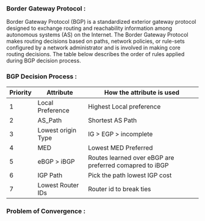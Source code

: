 ### Border Gateway Protocol :

Border Gateway Protocol (BGP) is a standardized exterior gateway protocol designed to exchange routing and reachability information among autonomous systems (AS) on the Internet. The Border Gateway Protocol makes routing decisions based on paths, network policies, or rule-sets configured by a network administrator and is involved in making core routing decisions.
The table below describes the order of rules applied during BGP decision process.

### BGP Decision Process :

| Priority | Attribute | How the attribute is used |
| --- | --- | --- |
| 1 | Local Preference | Highest Local preference |
| 2 | AS_Path | Shortest AS Path |
| 3 | Lowest origin Type | IG > EGP > incomplete |
| 4 | MED | Lowest MED Preferred |
| 5 | eBGP > iBGP | Routes learned over eBGP are preferred comapred to iBGP |
| 6 | IGP Path | Pick the path lowest IGP cost |
| 7 | Lowest Router IDs | Router id to break ties |

### Problem of Convergence :


